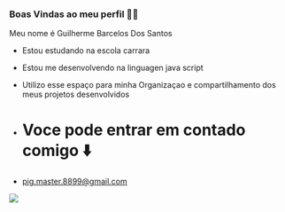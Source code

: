 ### Boas Vindas ao meu perfil 🧑‍🚀

Meu nome é Guilherme Barcelos Dos Santos 

- Estou estudando na escola carrara
- Estou me desenvolvendo na linguagen java script
- Utilizo esse espaço para minha Organizaçao e compartilhamento dos meus projetos desenvolvidos

- # Voce pode entrar em contado comigo ⬇️

- pig.master.8899@gmail.com

![](https://media.tenor.com/2g64zhVZV6kAAAAM/jojo-calamity.gif)
